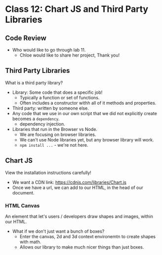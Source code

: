 # Class 12: Chart JS and Third Party Libraries

## Code Review

* Who would like to go through lab 11.
  * Chloe would like to share her project, Thank you!

## Third Party Libraries

What is a third party library?

* Library: Some code that does a specific job!
  * Typically a function or set of functions.
  * Often includes a constructor withh all of it methods and properties.
* Third party: written by someone else.
* Any code that we use in our own script that we did not explicitly create becomes a `dependency`.
  * dependency injection.
* Libraries that run in the Browser vs Node.
  * We are focusing on browser libraries.
  * We can't use Node libraries yet, but any browser library will work.
  * `npm install ...` - we're not here.

## Chart JS

View the installation instructions carefully!

* We want a CDN link: https://cdnjs.com/libraries/Chart.js
* Once we have a url, we can add to our HTML, in the head of our document.

### HTML Canvas

An element that let's users / developers draw shapes and images, within our HTML.

* What if we don't just want a bunch of boxes?
  * Enter the canvas, 2d and 3d context environemtn to create shapes with math.
  * Allows our library to make much nicer things than just boxes.
